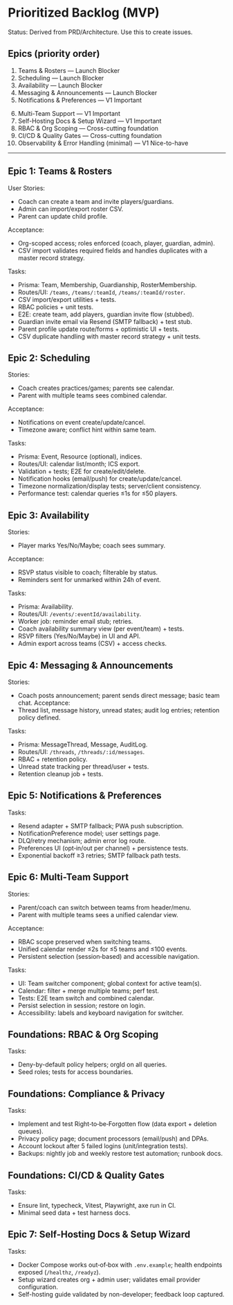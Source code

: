 # Prioritized Backlog (MVP)

Status: Derived from PRD/Architecture. Use this to create issues.

## Epics (priority order)

1. Teams & Rosters — Launch Blocker
2. Scheduling — Launch Blocker
3. Availability — Launch Blocker
4. Messaging & Announcements — Launch Blocker
5. Notifications & Preferences — V1 Important

6) Multi-Team Support — V1 Important
7) Self-Hosting Docs & Setup Wizard — V1 Important
8) RBAC & Org Scoping — Cross-cutting foundation
9) CI/CD & Quality Gates — Cross-cutting foundation
10) Observability & Error Handling (minimal) — V1 Nice-to-have

---

## Epic 1: Teams & Rosters

User Stories:

- Coach can create a team and invite players/guardians.
- Admin can import/export roster CSV.
- Parent can update child profile.

Acceptance:

- Org-scoped access; roles enforced (coach, player, guardian, admin).
- CSV import validates required fields and handles duplicates with a master
  record strategy.

Tasks:

- Prisma: Team, Membership, Guardianship, RosterMembership.
- Routes/UI: `/teams`, `/teams/:teamId`, `/teams/:teamId/roster`.
- CSV import/export utilities + tests.
- RBAC policies + unit tests.
- E2E: create team, add players, guardian invite flow (stubbed).
- Guardian invite email via Resend (SMTP fallback) + test stub.
- Parent profile update route/forms + optimistic UI + tests.
- CSV duplicate handling with master record strategy + unit tests.

## Epic 2: Scheduling

Stories:

- Coach creates practices/games; parents see calendar.
- Parent with multiple teams sees combined calendar.

Acceptance:

- Notifications on event create/update/cancel.
- Timezone aware; conflict hint within same team.

Tasks:

- Prisma: Event, Resource (optional), indices.
- Routes/UI: calendar list/month; ICS export.
- Validation + tests; E2E for create/edit/delete.
- Notification hooks (email/push) for create/update/cancel.
- Timezone normalization/display tests; server/client consistency.
- Performance test: calendar queries ≤1s for ≤50 players.

## Epic 3: Availability

Stories:

- Player marks Yes/No/Maybe; coach sees summary.

Acceptance:

- RSVP status visible to coach; filterable by status.
- Reminders sent for unmarked within 24h of event.

Tasks:

- Prisma: Availability.
- Routes/UI: `/events/:eventId/availability`.
- Worker job: reminder email stub; retries.
- Coach availability summary view (per event/team) + tests.
- RSVP filters (Yes/No/Maybe) in UI and API.
- Admin export across teams (CSV) + access checks.

## Epic 4: Messaging & Announcements

Stories:

- Coach posts announcement; parent sends direct message; basic team chat.
  Acceptance:
- Thread list, message history, unread states; audit log entries; retention
  policy defined.

Tasks:

- Prisma: MessageThread, Message, AuditLog.
- Routes/UI: `/threads`, `/threads/:id/messages`.
- RBAC + retention policy.
- Unread state tracking per thread/user + tests.
- Retention cleanup job + tests.

## Epic 5: Notifications & Preferences

Tasks:

- Resend adapter + SMTP fallback; PWA push subscription.
- NotificationPreference model; user settings page.
- DLQ/retry mechanism; admin error log route.
- Preferences UI (opt‑in/out per channel) + persistence tests.
- Exponential backoff ≥3 retries; SMTP fallback path tests.

## Epic 6: Multi-Team Support

Stories:

- Parent/coach can switch between teams from header/menu.
- Parent with multiple teams sees a unified calendar view.

Acceptance:

- RBAC scope preserved when switching teams.
- Unified calendar render ≤2s for ≤5 teams and ≤100 events.
- Persistent selection (session‑based) and accessible navigation.

Tasks:

- UI: Team switcher component; global context for active team(s).
- Calendar: filter + merge multiple teams; perf test.
- Tests: E2E team switch and combined calendar.
- Persist selection in session; restore on login.
- Accessibility: labels and keyboard navigation for switcher.

## Foundations: RBAC & Org Scoping

Tasks:

- Deny-by-default policy helpers; orgId on all queries.
- Seed roles; tests for access boundaries.

## Foundations: Compliance & Privacy

Tasks:

- Implement and test Right‑to‑be‑Forgotten flow (data export + deletion queues).
- Privacy policy page; document processors (email/push) and DPAs.
- Account lockout after 5 failed logins (unit/integration tests).
- Backups: nightly job and weekly restore test automation; runbook docs.

## Foundations: CI/CD & Quality Gates

Tasks:

- Ensure lint, typecheck, Vitest, Playwright, axe run in CI.
- Minimal seed data + test harness docs.

## Epic 7: Self-Hosting Docs & Setup Wizard

Tasks:

- Docker Compose works out‑of‑box with `.env.example`; health endpoints exposed
  (`/healthz`, `/readyz`).
- Setup wizard creates org + admin user; validates email provider configuration.
- Self-hosting guide validated by non-developer; feedback loop captured.
